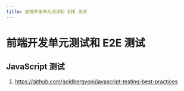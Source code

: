 ```yaml
---
title: 前端开发单元测试和 E2E 测试
---
```


# 前端开发单元测试和 E2E 测试

## JavaScript 测试

1. https://github.com/goldbergyoni/javascript-testing-best-practices
